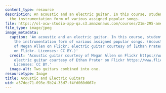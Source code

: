 ```yaml
---
content_type: resource
description: An acoustic and an electric guitar. In this course, students analyzed
  the instrumentation form of various assigned popular songs.
file: https://ol-ocw-studio-app-qa.s3.amazonaws.com/courses/21m-295-american-popular-music-fall-2014/a57dec71093e5b2433d7f4fd060d667e_21m-295f14.jpg
file_type: image/jpeg
image_metadata:
  caption: 'An acoustic and an electric guitar. In this course, students analyzed
    the instrumentation form of various assigned popular songs. (Acoustic guitar courtesy
    of Megan Allen on Flickr; electric guitar courtesy of [Ethan Prater](http://www.flickr.com/photos/eprater/8305906536/)
    on Flickr. Licenses: CC BY.)'
  credit: 'Acoustic guitar courtesy of Megan Allen on Flickr https://www.flickr.com/photos/smileeyface1993/8577502476/;
    electric guitar courtesy of Ethan Prater on Flickr https://www.flickr.com/photos/eprater/8305906536/.
    Licenses: CC BY.'
  image-alt: Two guitars combined into one.
resourcetype: Image
title: Acoustic and Electric Guitars
uid: a57dec71-093e-5b24-33d7-f4fd060d667e
---
```

